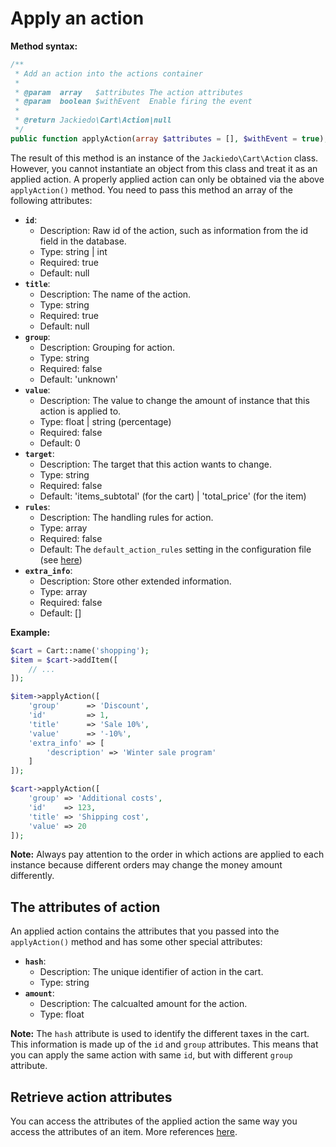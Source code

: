 # Apply an action
**Method syntax:**

```php
/**
 * Add an action into the actions container
 *
 * @param  array   $attributes The action attributes
 * @param  boolean $withEvent  Enable firing the event
 *
 * @return Jackiedo\Cart\Action|null
 */
public function applyAction(array $attributes = [], $withEvent = true);
```

The result of this method is an instance of the `Jackiedo\Cart\Action` class. However, you cannot instantiate an object from this class and treat it as an applied action. A properly applied action can only be obtained via the above `applyAction()` method. You need to pass this method an array of the following attributes:

* **`id`**:
    - Description: Raw id of the action, such as information from the id field in the database.
    - Type: string | int
    - Required: true
    - Default: null
* **`title`**:
    - Description: The name of the action.
    - Type: string
    - Required: true
    - Default: null
* **`group`**:
    - Description: Grouping for action.
    - Type: string
    - Required: false
    - Default: 'unknown'
* **`value`**:
    - Description: The value to change the amount of instance that this action is applied to.
    - Type: float | string (percentage)
    - Required: false
    - Default: 0
* **`target`**:
    - Description: The target that this action wants to change.
    - Type: string
    - Required: false
    - Default: 'items\_subtotal' (for the cart) | 'total\_price' (for the item)
* **`rules`**:
    - Description: The handling rules for action.
    - Type: array
    - Required: false
    - Default: The `default_action_rules` setting in the configuration file (see [here](configuration#default-rules-of-actions))
* **`extra_info`**:
    - Description: Store other extended information.
    - Type: array
    - Required: false
    - Default: []

**Example:**

```php
$cart = Cart::name('shopping');
$item = $cart->addItem([
    // ...
]);

$item->applyAction([
    'group'      => 'Discount',
    'id'         => 1,
    'title'      => 'Sale 10%',
    'value'      => '-10%',
    'extra_info' => [
        'description' => 'Winter sale program'
    ]
]);

$cart->applyAction([
    'group' => 'Additional costs',
    'id'    => 123,
    'title' => 'Shipping cost',
    'value' => 20
]);
```

**Note:** Always pay attention to the order in which actions are applied to each instance because different orders may change the money amount ​​differently.

## The attributes of action
An applied action contains the attributes that you passed into the `applyAction()` method and has some other special attributes:

* **`hash`**:
    - Description: The unique identifier of action in the cart.
    - Type: string
* **`amount`**:
    - Description: The calcualted amount for the action.
    - Type: float

**Note:** The `hash` attribute is used to identify the different taxes in the cart. This information is made up of the `id` and `group` attributes. This means that you can apply the same action with same `id`, but with different `group` attribute.

## Retrieve action attributes
You can access the attributes of the applied action the same way you access the attributes of an item. More references [here](usage/items/add-item#retrieve-item-attributes).
